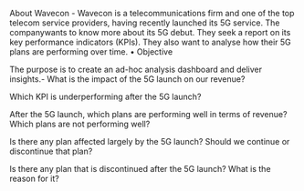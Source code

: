About Wavecon -
Wavecon is a telecommunications firm and one of the top telecom service providers, having recently launched its 5G service.
The companywants to know more about its 5G debut. They seek a report on its key performance indicators (KPIs).
They also want to analyse how their 5G plans are performing over time.
• Objective

The purpose is to create an ad-hoc analysis dashboard and deliver insights.-
What is the impact of the 5G launch on our revenue?

Which KPI is underperforming after the 5G launch?

After the 5G launch, which plans are performing well in terms of revenue? Which plans are not performing well?

Is there any plan affected largely by the 5G launch? Should we continue or discontinue that plan?

Is there any plan that is discontinued after the 5G launch? What is the reason for it?
